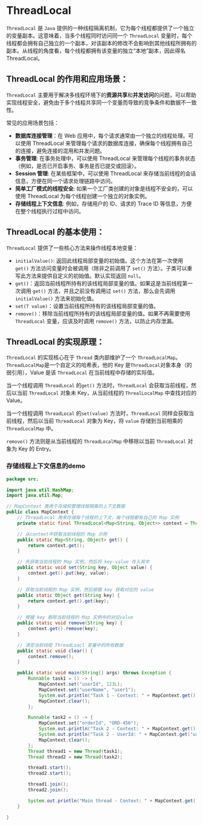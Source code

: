 # ThreadLocal

`ThreadLocal` 是 `Java` 提供的一种线程隔离机制，它为每个线程都提供了一个独立的变量副本。这意味着，当多个线程同时访问同一个 `ThreadLocal` 变量时，每个线程都会拥有自己独立的一个副本，对该副本的修改不会影响到其他线程所拥有的副本。从线程的角度看，每个线程都拥有该变量的独立“本地”副本，因此得名 ThreadLocal。

## ThreadLocal 的作用和应用场景：

`ThreadLocal` 主要用于解决多线程环境下的**资源共享**和**并发访问**的问题，可以帮助实现线程安全，避免由于多个线程共享同一个变量而导致的竞争条件和数据不一致性。

常见的应用场景包括：

- **数据库连接管理**：在 Web 应用中，每个请求通常由一个独立的线程处理。可以使用 ThreadLocal 来管理每个请求的数据库连接，确保每个线程拥有自己的连接，避免连接的混用和并发问题。
- **事务管理**: 在事务处理中，可以使用 ThreadLocal 来管理每个线程的事务状态（例如，是否已开启事务、事务是否已提交或回滚）。
- **Session 管理**: 在某些框架中，可以使用 ThreadLocal 来存储当前线程的会话信息，方便在同一个请求处理链路中访问。
- **简单工厂模式的线程安全**: 如果一个工厂类创建的对象是线程不安全的，可以使用 ThreadLocal 为每个线程创建一个独立的对象实例。
- **存储线程上下文信息**: 例如，存储用户的 ID、请求的 Trace ID 等信息，方便在整个线程执行过程中访问。

## ThreadLocal 的基本使用：

`ThreadLocal` 提供了一些核心方法来操作线程本地变量：

- `initialValue()`: 返回此线程局部变量的初始值。这个方法在第一次使用 `get()` 方法访问变量时会被调用（除非之前调用了 `set()` 方法）。子类可以重写此方法来提供自定义的初始值。默认实现返回 `null`。
- `get()`：返回当前线程所持有的该线程局部变量的值。如果这是当前线程第一次调用 `get()` 方法，并且之前没有调用过 `set()` 方法，那么会先调用 `initialValue()` 方法来初始化值。
- `set(T value)`：设置当前线程所持有的该线程局部变量的值。
- `remove()`：移除当前线程所持有的该线程局部变量的值。如果不再需要使用 `ThreadLocal` 变量，应该及时调用 `remove()` 方法，以防止内存泄漏。

## ThreadLocal 的实现原理：

`ThreadLocal` 的实现核心在于 `Thread` 类内部维护了一个 `ThreadLocalMap`。`ThreadLocalMap`是一个自定义的哈希表，他的 Key 是`ThreadLocal`对象本身（的弱引用），Value 是该 `ThreadLocal` 在当前线程中存储的实际值。

当一个线程调用 `ThreadLocal` 的`get()` 方法时，`ThreadLocal` 会获取当前线程，然后以当前 `ThreadLocal` 对象未 Key，从当前线程的 `ThrealLocalMap` 中查找对应的 Value。

当一个线程调用 `ThreadLocal` 的`set(value)` 方法时，`ThreadLocal` 同样会获取当前线程，然后以当前 `ThreadLocal` 对象为 Key，将 `value` 存储到当前相乘的 `ThreadLocalMap` 中。

`remove()` 方法则是从当前线程的 `ThreadLocalMap` 中移除以当前 `ThreadLocal` 对象为 Key 的 Entry。

### 存储线程上下文信息的demo

```java
package src;

import java.util.HashMap;
import java.util.Map;

// MapContext 类用于存储和管理线程隔离的上下文数据
public class MapContext {
    // ThreadLocal 用来存储每个线程的上下文，每个线程都有自己的 Map 实例
    private static final ThreadLocal<Map<String, Object>> context = ThreadLocal.withInitial(HashMap::new);

    // 从context中获取当前线程的 Map 示例
    public static Map<String, Object> get() {
        return context.get();
    }

    // 先获取当前线程的 Map 实例，然后将 key-value 存入其中
    public static void set(String key, Object value) {
        context.get().put(key, value);
    }

    // 获取当前线程的 Map 实例，然后根据 key 获取对应的 value
    public static Object get(String key) {
        return context.get().get(key);
    }

    // 根据 key 删除当前线程的 Map 实例中的对应value
    public static void remove(String key) {
        context.get().remove(key);
    }

    // 清空当前线程 ThreadLoacl 变量中的所有数据
    public static void clear() {
        context.remove();
    }

    public static void main(String[] args) throws Exception {
        Runnable task1 = () -> {
            MapContext.set("userId", 123L);
            MapContext.set("userName", "user1");
            System.out.println("Task 1 - Context: " + MapContext.get());
            MapContext.clear();
        };

        Runnable task2 = () -> {
            MapContext.set("orderId", "ORD-456");
            System.out.println("Task 2 - Context: " + MapContext.get());
            System.out.println("Task 2 - UserId: " + MapContext.get("userId")); // 输出 null，因为线程隔离
            MapContext.clear();
        };
        Thread thread1 = new Thread(task1);
        Thread thread2 = new Thread(task2);

        thread1.start();
        thread2.start();

        thread1.join();
        thread2.join();

        System.out.println("Main thread - Context: " + MapContext.get()); // 输出 {}，因为主线程没有设置
    }

}

```